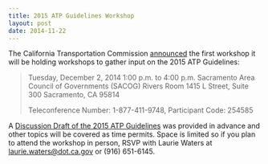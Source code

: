 ```yaml
---
title: 2015 ATP Guidelines Workshop
layout: post
date: 2014-11-22
---
```


The California Transportation Commission [announced](http://www.catc.ca.gov/programs/ATP/ATP_Nov_14_Workgroup_meetings_notice.pdf) the first workshop it will be holding workshops to gather input on the 2015 ATP Guidelines:
 
> Tuesday, December 2, 2014
> 1:00 p.m. to 4:00 p.m.
> Sacramento Area Council of Governments (SACOG)
> Rivers Room
> 1415 L Street, Suite 300
> Sacramento, CA 95814
>  
> Teleconference Number: 1-877-411-9748, Participant Code:  254585
 
A [Discussion Draft of the 2015 ATP Guidelines](http://davidgiongco.com/assets/draft-2015-ATP-guidelines-112114.pdf) was provided in advance and other topics will be covered as time permits. Space is limited so if you plan to attend the workshop in person, RSVP with Laurie Waters at laurie.waters@dot.ca.gov or (916) 651-6145.